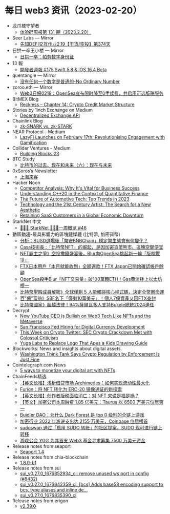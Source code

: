 # 每日 web3 资讯（2023-02-20）

- 龙爪槐守望者
  - [体验碎周报第 131 期（2023.2.20）](http://www.ftium4.com/ux-weekly-131.html)
- Seer Labs — Mirror
  - [先知DEFI交互作业2.19【干货/空投】第374天](https://mirror.xyz/seerlabs.eth/uA4qNhiivyjegUfZbig_3CxA4sJ8U1CwvdishuGkyA0)
- 日拱一卒王小楼 — Mirror
  - [日拱一卒：帕劳数字身份证](https://mirror.xyz/maskpad.eth/a3irWrufshGicG9UWo_FTcDHQWWOECNS5uXJYCdfvZw)
- 13 報
  - [開發者週報 #175 Swift 5.8 & iOS 16.4 Beta](https://www.ethanhuang13.com/p/175-swift-58-and-ios-164-beta)
- quentangle — Mirror
  - [没有任何一个数字是普通的-No Ordinary Number](https://mirror.xyz/0xABae923874F05e922A22932d8d2117ffE627212d/wYNR9lirLrqsOWImCpLnA_4Nr9jAU7OAdLfmcqSGDZ8)
- zoroo.eth — Mirror
  - [Web3日报0219：OpenSea宣布限时降至0手续费，并启用可选版税服务](https://mirror.xyz/zoroo.eth/Ayu8pomLEybLE3Zy-_0ZFRzmp4Qy-RKn0PkEKZG0yUo)
- BitMEX Blog
  - [Reckless – Chapter 14: Crypto Credit Market Structure](https://blog.bitmex.com/reckless-chapter-14-crypto-credit-market-structure/)
- Stories by 1inch Exchange on Medium
  - [Decentralized Exchange API](https://medium.com/decentralized-exchange/decentralized-exchange-api-446c48a5174c?source=rss-c4f4cadf8a31------2)
- Chainlink Blog
  - [zk-SNARK vs. zk-STARK](https://blog.chain.link/zk-snarks-vs-zk-starks/)
- NEAR Protocol - Medium
  - [LazyFi Launches on February 17th: Revolutionising Engagement with Gamification](https://medium.com/nearprotocol/lazyfi-launches-on-february-17th-revolutionising-engagement-with-gamification-d0aa6ea1b43?source=rss----1128a53be4a7---4)
- Collider Ventures - Medium
  - [Building Blocks’23](https://medium.com/colliderventures/building-blocks23-f6606b43d19a?source=rss----eb22130b2449---4)
- BTC Study
  - [比特币的过去、现在和未来（六）：现在与未来](https://www.btcstudy.org/2023/02/19/bitcoin-past-present-future-part-6/)
- 0xSoros’s Newsletter
  - [上海来客](https://0xsoros.substack.com/p/25d)
- Hacker Noon
  - [Competitor Analysis: Why It's Vital for Business Success](https://hackernoon.com/competitor-analysis-why-its-vital-for-business-success?source=rss)
  - [Understanding C++20 <chrono> in the Context of Quantitative Finance](https://hackernoon.com/understanding-c20-lesschronogreater-in-the-context-of-quantitative-finance?source=rss)
  - [The Future of Automotive Tech: Top Trends in 2023](https://hackernoon.com/the-future-of-automotive-tech-top-trends-in-2023?source=rss)
  - [Technology and the 21st Century Artist: The Search for a New Aesthetic](https://hackernoon.com/technology-and-the-21st-century-artist-the-search-for-a-new-aesthetic?source=rss)
  - [Retaining SaaS Customers in a Global Economic Downturn](https://hackernoon.com/retaining-saas-customers-in-a-global-economic-downturn?source=rss)
- StarkNet 中文
  - [👩🏽‍🚀 StarkNet 👨🏽‍🚀一周概览 #46](https://starknetzh.substack.com/p/starknet-46-3b5)
- 動區動趨-最具影響力的區塊鏈媒體 (比特幣, 加密貨幣)
  - [分析：BUSD退場後「幣安BNBChain」穩定幣生態會有何變化？](https://www.blocktempo.com/analysis-after-busd-died-hows-bnbchain-stablecoin/)
  - [Casa技術長 :「比特幣NFT」的崛起，是因加密貨幣熊市、區塊空間便宜](https://www.blocktempo.com/jameson-lopp-slams-bitcoin-ordinals/)
  - [NFT霸主之爭》空投撒錢盛宴後，Blur向OpenSea挑起新一輪「版稅戰爭」](https://www.blocktempo.com/after-airdrop-blur-start-war-against-opensea-nft-tax/)
  - [FTX日本用戶「本月就能收到」全額還款！FTX Japan已開始確認帳戶餘額](https://www.blocktempo.com/ftx-japan-has-notified-customers-to-confirm-account-balances/)
  - [OpenSea殺手Blur「NFT交易量」破100萬顆ETH！Gas費消耗上以太坊榜一](https://www.blocktempo.com/gas-consumption-of-blur-surpasses-uniswap/)
  - [比特幣聖殿成員解密》全球僅剩 5 人能觸碰核心程式碼，決定全幣圈命運](https://www.blocktempo.com/btc-future-depends-on-mysterious-coders/)
  - [百”億”富翁》SBF名下「僅剩10萬美元」！個人7億資產又因FTX查封](https://www.blocktempo.com/700-million-has-been-taken-from-sbf/)
  - [比特幣國家》超越法律！94%薩爾瓦多人支持Bukele總統2024連任](https://www.blocktempo.com/94-of-salvadorans-intend-to-vote-for-nayib-bukele/)
- Decrypt
  - [New YouTube CEO Is Bullish on Web3 Tech Like NFTs and the Metaverse](https://decrypt.co/121715/new-youtube-ceo-neal-mohan-web3-nfts-metaverse)
  - [San Francisco Fed Hiring for Digital Currency Development](https://decrypt.co/121711/san-fransisco-fed-hiring-for-digital-currency-development)
  - [This Week on Crypto Twitter: SEC Crypto Crackdown Met with Colossal Criticism](https://decrypt.co/121695/this-week-on-crypto-twitter-sec-kennel-club-magic-eden)
  - [Yuga Labs to Replace Logo That Apes a Kids Drawing Guide](https://decrypt.co/121679/yuga-labs-replacing-bored-ape-kennel-club-logo-copied-kids-drawing-guide)
- Blockworks: News and insights about digital assets.
  - [Washington Think Tank Says Crypto Regulation by Enforcement Is Just Fine](https://blockworks.co/news/think-tank-crypto-regulation-by-enforcement)
- Cointelegraph.com News
  - [5 ways to monetize your digital art with NFTs](https://cointelegraph.com/news/5-ways-to-monetize-your-digital-art-with-nfts)
- ChainFeeds精选
  - [【英文长推】浅析借贷市场 Archimedes：如何实现流动性最大化](https://twitter.com/ViktorDefi/status/1626903013251239937)
  - [Furion：将 NFT 转化为 ERC-20 镜像通证的新探索](https://mp.weixin.qq.com/s/Vkp_kJnlQkZPS4XFcEGspg)
  - [【英文长推】创作者版税面临消亡：对 NFT 来说是福是祸？](https://twitter.com/mikcosentino/status/1626913915056578560)
  - [【英文】加密公司本周融资 1.85 亿美元：Taurus 以 6500 万美元位居第一](https://blockworks.co/news/crypto-companies-landed-185m)
  - [Buidler DAO：为什么 Dark Forest 是 top 0 级别的全链上游戏](https://mp.weixin.qq.com/s/8SP2nP7fQulMSsdgLsqnxw)
  - [加密行业 2022 年游说支出达 2155 万美元，Coinbase 位居榜首](https://cryptonews.com/news/crypto-industry-spent-record-21m-on-lobbying-last-year-coinbase-leads-the-list.htm)
  - [sudoswap 通过「启用 SUDO 转账」的社区提案，SUDO 现可进行链上转移](https://www.tally.xyz/gov/sudoswap/proposal/13844877163194310266384901872770409733655052763203033976387167713719932739539)
  - [游戏公会 YGG 为其首支 Web3 基金寻求筹集 7500 万美元资金](https://www.theblock.co/post/212770/yield-guild-games-ygg-ventures-fund-75-million-web3-gaming)
- Release notes from seaport
  - [Seaport 1.4](https://github.com/ProjectOpenSea/seaport/releases/tag/1.4)
- Release notes from chia-blockchain
  - [1.8.0-b1](https://github.com/Chia-Network/chia-blockchain/releases/tag/1.8.0-b1)
- Release notes from sui
  - [sui_v0.27.0_1676852934_ci: remove unused ws port in config (#8432)](https://github.com/MystenLabs/sui/releases/tag/sui_v0.27.0_1676852934_ci)
  - [sui_v0.27.0_1676842359_ci: [bcs] Adds base58 encoding support to bcs, type aliases and inline de…](https://github.com/MystenLabs/sui/releases/tag/sui_v0.27.0_1676842359_ci)
  - [sui_v0.27.0_1676835390_ci](https://github.com/MystenLabs/sui/releases/tag/sui_v0.27.0_1676835390_ci)
- Release notes from erigon
  - [v2.39.0](https://github.com/ledgerwatch/erigon/releases/tag/v2.39.0)
